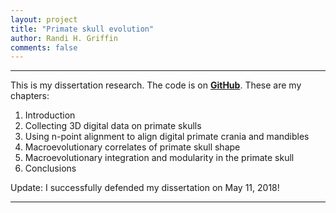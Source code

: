 ```yaml
---
layout: project
title: "Primate skull evolution"
author: Randi H. Griffin
comments: false
---
```


___

This is my dissertation research. The code is on **<a target="_blank" href="https://github.com/rgriff23/Dissertation">GitHub</a>**. These are my chapters:

1. Introduction
2. Collecting 3D digital data on primate skulls
3. Using n-point alignment to align digital primate crania and mandibles
4. Macroevolutionary correlates of primate skull shape
5. Macroevolutionary integration and modularity in the primate skull
6. Conclusions

Update: I successfully defended my dissertation on May 11, 2018! 

___
